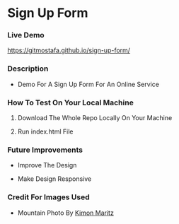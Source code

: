 # Sign Up Form

### Live Demo
https://gitmostafa.github.io/sign-up-form/

### Description
* Demo For A Sign Up Form For An Online Service

### How To Test On Your Local Machine
1) Download The Whole Repo Locally On Your Machine
  
2) Run index.html File

### Future Improvements
* Improve The Design
  
* Make Design Responsive
  
### Credit For Images Used
* Mountain Photo By <a href="https://unsplash.com/photos/aerial-view-photography-of-mountain-with-snow-jl2T_E4tUyo">Kimon Maritz</a>